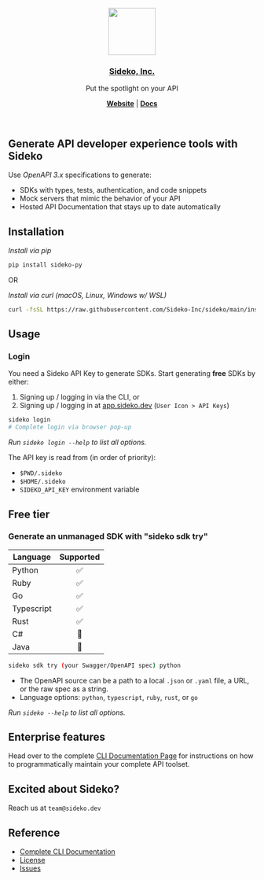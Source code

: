 <p align="center">
  <a href="https://sideko.dev">
    <img src="https://storage.googleapis.com/sideko.appspot.com/public_assets/website_assets/logo-symbol.svg" height="96">
    <h3 align="center">Sideko, Inc.</h3>
  </a>
</p>

<p align="center">
  Put the spotlight on your API
</p>

<p align="center">
  <a href="https://sideko.dev"><strong>Website</strong></a> |
  <a href="https://docs.sideko.dev"><strong>Docs</strong></a>
</p>
<br/>

## Generate API developer experience tools with Sideko

Use _OpenAPI 3.x_ specifications to generate:
- SDKs with types, tests, authentication, and code snippets
- Mock servers that mimic the behavior of your API
- Hosted API Documentation that stays up to date automatically

## Installation

_Install via pip_

```bash
pip install sideko-py
```

OR

_Install via curl (macOS, Linux, Windows w/ WSL)_

```bash
curl -fsSL https://raw.githubusercontent.com/Sideko-Inc/sideko/main/install.sh | sh
```

## Usage

### Login

You need a Sideko API Key to generate SDKs. Start generating **free** SDKs by either:

1. Signing up / logging in via the CLI, or
2. Signing up / logging in at [app.sideko.dev](http://app.sideko.dev) (`User Icon > API Keys`)

```bash
sideko login
# Complete login via browser pop-up
```

_Run `sideko login --help` to list all options._

The API key is read from (in order of priority):

- `$PWD/.sideko`
- `$HOME/.sideko`
- `SIDEKO_API_KEY` environment variable

## Free tier

### Generate an unmanaged SDK with "sideko sdk try"

| Language   | Supported |
| ---------- | :-------: |
| Python     |    ✅     |
| Ruby       |    ✅     |
| Go         |    ✅     |
| Typescript |    ✅     |
| Rust       |    ✅     |
| C#         |    🚧     |
| Java       |    🚧     |

```bash
sideko sdk try (your Swagger/OpenAPI spec) python
```

- The OpenAPI source can be a path to a local `.json` or `.yaml` file, a URL, or the raw spec as a string.
- Language options: `python`, `typescript`, `ruby`, `rust`, or `go`

_Run `sideko --help` to list all options._

## Enterprise features

Head over to the complete [CLI Documentation Page](./docs/CLI.md) for instructions on how to programmatically maintain your complete API toolset. 

## Excited about Sideko?

Reach us at `team@sideko.dev`

## Reference

- [Complete CLI Documentation](./docs/CLI.md)
- [License](./LICENSE)
- [Issues](https://github.com/Sideko-Inc/sideko/issues/new)
